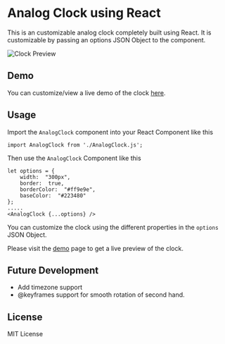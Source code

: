 # Analog Clock using React

This is an customizable analog clock completely built using React. It is customizable by passing an options JSON Object to the component.

![Clock Preview](https://imgur.com/3kV92PJ.png)

## Demo
You can customize/view a live demo of the clock [here](http://vishnuramana.github.io/analogclock).

## Usage
Import the  `AnalogClock` component into your React Component like this

    import AnalogClock from './AnalogClock.js';
Then use the `AnalogClock` Component like this

    let options = {
        width:  "300px",
        border:  true,
        borderColor:  "#ff9e9e",
        baseColor:  "#223480"
    };
    .....
    <AnalogClock {...options} />

You can customize the clock using the different properties in the `options` JSON Object. 

Please visit the [demo](http://vishnuramana.github.io/analogclock) page to get a live preview of the clock.

## Future Development

  - Add timezone support
  - @keyframes support for smooth rotation of second hand.

License
----

MIT License
